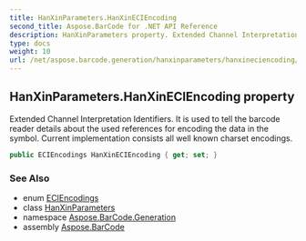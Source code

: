 ```yaml
---
title: HanXinParameters.HanXinECIEncoding
second_title: Aspose.BarCode for .NET API Reference
description: HanXinParameters property. Extended Channel Interpretation Identifiers. It is used to tell the barcode reader details about the used references for encoding the data in the symbol. Current implementation consists all well known charset encodings
type: docs
weight: 10
url: /net/aspose.barcode.generation/hanxinparameters/hanxineciencoding/
---
```

## HanXinParameters.HanXinECIEncoding property

Extended Channel Interpretation Identifiers. It is used to tell the barcode reader details about the used references for encoding the data in the symbol. Current implementation consists all well known charset encodings.

```csharp
public ECIEncodings HanXinECIEncoding { get; set; }
```

### See Also

* enum [ECIEncodings](../../eciencodings/)
* class [HanXinParameters](../)
* namespace [Aspose.BarCode.Generation](../../hanxinparameters/)
* assembly [Aspose.BarCode](../../../)


